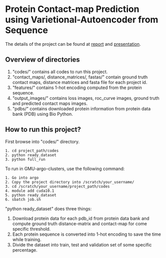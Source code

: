 # Protein Contact-map Prediction using Varietional-Autoencoder from Sequence
The details of the project can be found at [report](https://github.com/akabiraka/Sequence_to_ContactMap_prediction_using_VAE/blob/master/report/cs747_final_report.pdf) and [presentation](https://github.com/akabiraka/Sequence_to_ContactMap_prediction_using_VAE/blob/master/report/cs747_final_presentation.pdf).

## Overview of directories
1. "codes/" contains all codes to run this project.
2. "contact_maps/, distance_matrices/, fastas/" contain ground truth contact maps, distance matrices and fasta file for each project id.
3. "features/" contains 1-hot encoding computed from the protein sequence.
4. "output_images/" contains loss images, roc_curve images, ground truth and predicted contact maps images.
5. "pdbs/" contains downloaded protein information from protein data bank (PDB) using Bio Python.

## How to run this project?
First browse into "codes/" directory. 

```
1. cd project_path/codes
2. python ready_dataset
3. python full_run
```
To run in GMU-argo-clusters, use the following command:
```
1. Go into argo
2. Copy the project directory into /scratch/your_username/
3. cd /scratch/your_username/project_path/codes
4. module add cuda10.1
5. python ready_dataset
6. sbatch job.sh
```

"python ready_dataset" does three things:
1. Download protein data for each pdb_id from protein data bank and compute ground truth distance-matrix and contact-map for come specific threshold.
2. Each protein sequence is converted into 1-hot encoding to save the time while training.
3. Divide the dataset into train, test and validation set of some specific percentage.
